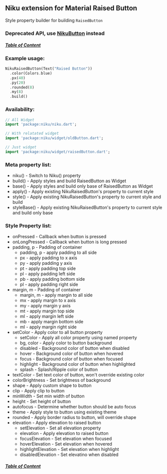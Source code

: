 ## Niku extension for Material Raised Button

Style property builder for building `RaisedButton`

### Deprecated API, use [NikuButton](https://github.com/saltyaom/niku/blob/main/doc/widget/button.md) instead

##### [Table of Content](https://github.com/saltyaom/niku/blob/main/doc/widget/README.md)

### Example usage:
```dart
NikuRaisedButton(Text("Raised Button"))
  .color(Colors.blue)
  .px(40)
  .py(20)
  .rounded(8)
  .my(8)
  .build()
```

### Availability: 
```dart
// All Widget
import 'package:niku/niku.dart';

// With relatated widget
import 'package:niku/widget/oldButton.dart';

// Just widget
import 'package:niku/widget/raisedButton.dart';
```

### Meta property list:
- niku() - Switch to Niku() property
- build() - Apply styles and build RaisedButton as Widget
- base() - Apply styles and build only base of RaisedButton as Widget
- apply() - Apply existing NikuRaisedButton's property to current style
- style() - Apply existing NikuRaisedButton's property to current style and build
- styleBase() - Apply existing NikuRaisedButton's property to current style and build only base

### Style Property list:
- onPressed - Callback when button is pressed
- onLongPressed - Callback when button is long pressed
- padding, p - Padding of container
  - padding, p - apply padding to all side
  - px - apply padding to x axis
  - py - apply padding y axis
  - pt - apply padding top side
  - pl - apply padding left side
  - pb - apply padding bottom side
  - pl - apply padding right side
- margin, m - Padding of container
  - margin, m - apply margin to all side
  - mx - apply margin to x axis
  - my - apply margin y axis
  - mt - apply margin top side
  - ml - apply margin left side
  - mb - apply margin bottom side
  - ml - apply margin right side
- setColor - Apply color to all button property
  - setColor - Apply all color property using named property
  - bg, color - Apply color to button background
  - disabled - Background color of button when disabled
  - hover - Background color of button when hovered
  - focus - Background color of button when focused
  - highlight - Background color of button when highlighted
  - splash - Splash/Ripple color of button
- textColor - Set text color of button, won't override existing color
- colorBrightness - Set brightness of background
- shape - Apply custom shape to button
- clip - Apply clip to button
- minWidth - Set min width of button
- height - Set height of button
- autofocus - Determine whether button should be auto focus
- theme - Apply style to button using existing theme
- rounded - Apply border radius to button, will override shape
- elevation - Apply elevation to raised button
  - setElevation - Set all elevation property
  - elevation - Apply elevation to raised button
  - focusElevation - Set elevation when focused
  - hoverElevation - Set elevation when hovered
  - highlightElevation - Set elevation when highlight
  - disabledElevation - Set elevatino when disabled

##### [Table of Content](https://github.com/saltyaom/niku/blob/main/doc/widget/README.md)
